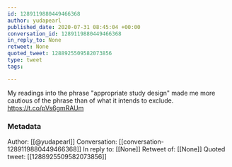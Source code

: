 ```yaml
---
id: 1289119880449466368
author: yudapearl
published_date: 2020-07-31 08:45:04 +00:00
conversation_id: 1289119880449466368
in_reply_to: None
retweet: None
quoted_tweet: 1288925509582073856
type: tweet
tags:

---
```


My readings into the phrase "appropriate study design" made me more cautious of the phrase than of what it intends to exclude. https://t.co/pVs6gmRAUm

### Metadata

Author: [[@yudapearl]]
Conversation: [[conversation-1289119880449466368]]
In reply to: [[None]]
Retweet of: [[None]]
Quoted tweet: [[1288925509582073856]]
